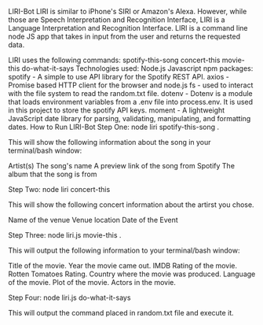 LIRI-Bot
LIRI is similar to iPhone's SIRI or Amazon's Alexa. However, while those are Speech Interpretation and Recognition Interface, LIRI is a Language Interpretation and Recognition Interface. LIRI is a command line node JS app that takes in input from the user and returns the requested data.

LIRI uses the following commands:
spotify-this-song
concert-this
movie-this
do-what-it-says
Technologies used:
Node.js
Javascript
npm packages:
spotify - A simple to use API library for the Spotify REST API.
axios - Promise based HTTP client for the browser and node.js
fs - used to interact with the file system to read the random.txt file.
dotenv - Dotenv is a module that loads environment variables from a .env file into process.env. It is used in this project to store the spotify API keys.
moment - A lightweight JavaScript date library for parsing, validating, manipulating, and formatting dates.
How to Run LIRI-Bot
Step One: node liri spotify-this-song <song name here>.

This will show the following information about the song in your terminal/bash window:

Artist(s)
The song's name
A preview link of the song from Spotify
The album that the song is from

Step Two: node liri concert-this <artist name here>

This will show the following concert information about the artirst you chose.

Name of the venue
Venue location
Date of the Event
     

Step Three: node liri.js movie-this <movie name here>.

This will output the following information to your terminal/bash window:

Title of the movie.
Year the movie came out.
IMDB Rating of the movie.
Rotten Tomatoes Rating.
Country where the movie was produced.
Language of the movie.
Plot of the movie.
Actors in the movie.

Step Four: node liri.js do-what-it-says

This will output the command placed in random.txt file and execute it.

